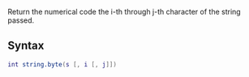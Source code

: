 Return the numerical code the i-th through j-th character of the string passed.

Syntax
------

``` lua
int string.byte(s [, i [, j]])
```

